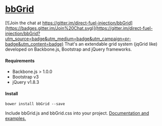 [bbGrid](http://direct-fuel-injection.github.com/bbGrid/)
====================

[![Join the chat at https://gitter.im/direct-fuel-injection/bbGrid](https://badges.gitter.im/Join%20Chat.svg)](https://gitter.im/direct-fuel-injection/bbGrid?utm_source=badge&utm_medium=badge&utm_campaign=pr-badge&utm_content=badge)
That's an extendable grid system (jqGrid like) developed on Backbone.js, Bootstrap and jQuery frameworks.

#### Requirements
- Backbone.js > 1.0.0
- Bootstrap v3
- jQuery v1.8.3

#### Install

`bower install bbGrid --save`

Include bbGrid.js and bbGrid.css into your project. 
[Documentation and examples.](http://direct-fuel-injection.github.com/bbGrid/)
